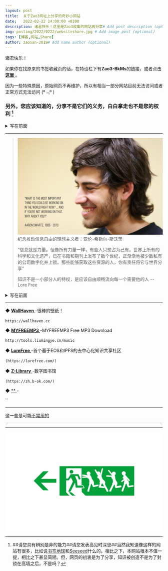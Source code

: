 ```yaml
---
layout: post
title:  关于Zao3网址上分享的奇妙小网站
date:   2022-02-22 14:00:00 +0300
description: 诸君快乐！这里是Zao3收集的网站再分享# Add post description (optional)
img: postimg/2022/0222/websiteshare.jpg # Add image post (optional)
tags: [博客,网站,Share]
author: zaosan-2019# Add name author (optional)
---
```

诸君快乐！

如果你在找原来的书签收藏页的话，在特设栏下有**Zao3-BkMs**的链接，或者点击[ **这里** ](https://zaosan.rthe.xyz)。  

因为一些特殊原因，原始网页不再维护，所以有相当一部分网站目前无法访问或者正常方式无法访问 \(º﹃º )  

### 另外，您应该知道的，分享不是它们的义务，白白拿走也不是您的权利 [^before]



<details><summary>写在前面</summary>
<p>

## 请您具有辨别是非的能力 ##
## 请您发表高见时深思 ##
## 请您具有辨别是非的能力 ##
## 请您发表高见时深思 ##
## 请您具有辨别是非的能力 ##
## 请您发表高见时深思 ##

当然我知道像这样的网站有很多，比如说  

  [ 书签地球 ](https://www.bookmarkearth.com/)  

  [ Seeseed ](https://www.seeseed.com/)  什么的。  

  相比之下，本网站根本不值一提，相比之下甚显简陋。

  但，网页的初衷是为了分享，知识被创造不是为了封锁在高墙之后，不是吗？
  
  任何孔洞都可以透过光。  
  
</p>
</details>


***


>  
>  
>![sharewith](/assets/img/postimg/2022/0222/sharewith.jpeg)
>纪念推动信息自由的理想主义者：亚伦-希勒尔-斯沃茨
>
>“信息就是力量。但像所有力量一样，有些人只想占为己有。世界上所有的科学和文化遗产，已在书籍和期刊上发布了数个世纪，正渐渐地被少数私有的公司数字化并上锁。那些能够获取这些资源的人，你有责任将它与世界分享”
>
>知识不是一小部分人的特权，是应该自由顺畅流向每一个需要他的人  --Lore Free
>  
>  

  
<details><summary>写在前面</summary>
<p>

导向的某些网站可能有较多的广告，您可以试着在浏览器里添加一些插件来获取最佳体验，这里推荐uBlock origin，

</p>
</details>
  
***
  
  



 ◆ [ **WallHaven** ](https://wallhaven.cc) -很棒的壁纸！

 `https://wallhaven.cc`  

 ◆ [ **MYFREEMP3** ](https://tools.liumingye.cn/music) -MYFREEMP3 Free MP3 Download

 `http://tools.liumingye.cn/music`  


 ◆ [ **LoreFree** ](https://lorefree.com/) -首个基于EOS和IPFS的去中心化知识共享社区  
 
 `(https://lorefree.com/)`  


 ◆ [ **Z-Library** ](https://zh.b-ok.com/) -数字图书馆  
 
 `(https://zh.b-ok.com/)`  


 ◆ [ ** ]() -  
 
 ``  


<!--
 > ◆ [ *你在找什么呢？* ]() -  
 > 
 > ``  
 >
 >
-->

***

这一些是可能[不常用的]({{site.baseurl}}/bookmarks)  


***

[^before]: ##请您具有辨别是非的能力##请您发表高见时深思##当然我知道像这样的网站有很多，比如说[书签地球](https://www.bookmarkearth.com/)和[Seeseed](https://www.seeseed.com/)什么的。相比之下，本网站根本不值一提，相比之下甚显简陋。但，网页的初衷是为了分享，知识被创造不是为了封锁在高墙之后，不是吗？


***

![termux](/assets/img/postimg/2022/0222/websitesharefooter.jpg)
